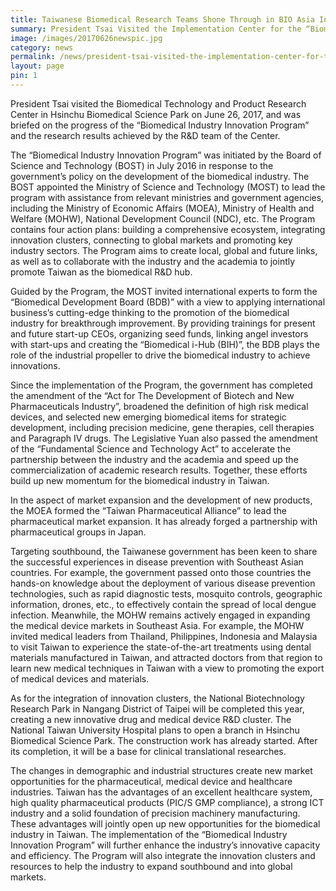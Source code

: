 ```yaml
---
title: Taiwanese Biomedical Research Teams Shone Through in BIO Asia International Conference
summary: President Tsai Visited the Implementation Center for the “Biomedical Industry Innovation Program”
image: /images/20170626newspic.jpg
category: news
permalink: /news/president-tsai-visited-the-implementation-center-for-the-biomedical-industry-innovation-program/
layout: page
pin: 1
---
```


President Tsai visited the Biomedical Technology and Product Research Center in Hsinchu Biomedical Science Park on June 26, 2017, and was briefed on the progress of the “Biomedical Industry Innovation Program” and the research results achieved by the R&D team of the Center.

The “Biomedical Industry Innovation Program” was initiated by the Board of Science and Technology (BOST) in July 2016 in response to the government’s policy on the development of the biomedical industry. The BOST appointed the Ministry of Science and Technology (MOST) to lead the program with assistance from relevant ministries and government agencies, including the Ministry of Economic Affairs (MOEA), Ministry of Health and Welfare (MOHW), National Development Council (NDC), etc. The Program contains four action plans: building a comprehensive ecosystem, integrating innovation clusters, connecting to global markets and promoting key industry sectors. The Program aims to create local, global and future links, as well as to collaborate with the industry and the academia to jointly promote Taiwan as the biomedical R&D hub.

Guided by the Program, the MOST invited international experts to form the “Biomedical Development Board (BDB)” with a view to applying international business’s cutting-edge thinking to the promotion of the biomedical industry for breakthrough improvement. By providing trainings for present and future start-up CEOs, organizing seed funds, linking angel investors with start-ups and creating the “Biomedical i-Hub (BIH)”, the BDB plays the role of the industrial propeller to drive the biomedical industry to achieve innovations.

Since the implementation of the Program, the government has completed the amendment of the “Act for The Development of Biotech and New Pharmaceuticals Industry”, broadened the definition of high risk medical devices, and selected new emerging biomedical items for strategic development, including precision medicine, gene therapies, cell therapies and Paragraph IV drugs. The Legislative Yuan also passed the amendment of the “Fundamental Science and Technology Act” to accelerate the partnership between the industry and the academia and speed up the commercialization of academic research results. Together, these efforts build up new momentum for the biomedical industry in Taiwan.

In the aspect of market expansion and the development of new products, the MOEA formed the “Taiwan Pharmaceutical Alliance” to lead the pharmaceutical market expansion. It has already forged a partnership with pharmaceutical groups in Japan.

Targeting southbound, the Taiwanese government has been keen to share the successful experiences in disease prevention with Southeast Asian countries. For example, the government passed onto those countries the hands-on knowledge about the deployment of various disease prevention technologies, such as rapid diagnostic tests, mosquito controls, geographic information, drones, etc., to effectively contain the spread of local dengue infection. Meanwhile, the MOHW remains actively engaged in expanding the medical device markets in Southeast Asia. For example, the MOHW invited medical leaders from Thailand, Philippines, Indonesia and Malaysia to visit Taiwan to experience the state-of-the-art treatments using dental materials manufactured in Taiwan, and attracted doctors from that region to learn new medical techniques in Taiwan with a view to promoting the export of medical devices and materials.

As for the integration of innovation clusters, the National Biotechnology Research Park in Nangang District of Taipei will be completed this year, creating a new innovative drug and medical device R&D cluster. The National Taiwan University Hospital plans to open a branch in Hsinchu Biomedical Science Park. The construction work has already started. After its completion, it will be a base for clinical translational researches.

The changes in demographic and industrial structures create new market opportunities for the pharmaceutical, medical device and healthcare industries. Taiwan has the advantages of an excellent healthcare system, high quality pharmaceutical products (PIC/S GMP compliance), a strong ICT industry and a solid foundation of precision machinery manufacturing. These advantages will jointly open up new opportunities for the biomedical industry in Taiwan. The implementation of the “Biomedical Industry Innovation Program” will further enhance the industry’s innovative capacity and efficiency. The Program will also integrate the innovation clusters and resources to help the industry to expand southbound and into global markets.
